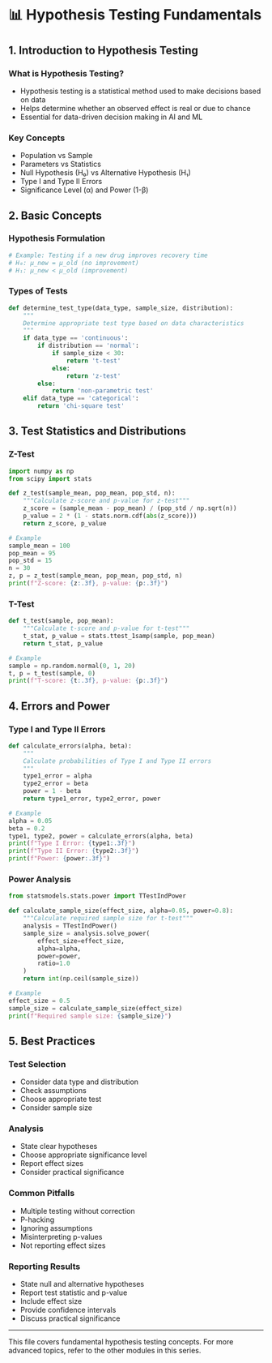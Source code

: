 # 📊 Hypothesis Testing Fundamentals

## 1. Introduction to Hypothesis Testing

### What is Hypothesis Testing?

- Hypothesis testing is a statistical method used to make decisions based on data
- Helps determine whether an observed effect is real or due to chance
- Essential for data-driven decision making in AI and ML

### Key Concepts

- Population vs Sample
- Parameters vs Statistics
- Null Hypothesis (H₀) vs Alternative Hypothesis (H₁)
- Type I and Type II Errors
- Significance Level (α) and Power (1-β)

## 2. Basic Concepts

### Hypothesis Formulation

```python
# Example: Testing if a new drug improves recovery time
# H₀: μ_new = μ_old (no improvement)
# H₁: μ_new < μ_old (improvement)
```

### Types of Tests

```python
def determine_test_type(data_type, sample_size, distribution):
    """
    Determine appropriate test type based on data characteristics
    """
    if data_type == 'continuous':
        if distribution == 'normal':
            if sample_size < 30:
                return 't-test'
            else:
                return 'z-test'
        else:
            return 'non-parametric test'
    elif data_type == 'categorical':
        return 'chi-square test'
```

## 3. Test Statistics and Distributions

### Z-Test

```python
import numpy as np
from scipy import stats

def z_test(sample_mean, pop_mean, pop_std, n):
    """Calculate z-score and p-value for z-test"""
    z_score = (sample_mean - pop_mean) / (pop_std / np.sqrt(n))
    p_value = 2 * (1 - stats.norm.cdf(abs(z_score)))
    return z_score, p_value

# Example
sample_mean = 100
pop_mean = 95
pop_std = 15
n = 30
z, p = z_test(sample_mean, pop_mean, pop_std, n)
print(f"Z-score: {z:.3f}, p-value: {p:.3f}")
```

### T-Test

```python
def t_test(sample, pop_mean):
    """Calculate t-score and p-value for t-test"""
    t_stat, p_value = stats.ttest_1samp(sample, pop_mean)
    return t_stat, p_value

# Example
sample = np.random.normal(0, 1, 20)
t, p = t_test(sample, 0)
print(f"T-score: {t:.3f}, p-value: {p:.3f}")
```

## 4. Errors and Power

### Type I and Type II Errors

```python
def calculate_errors(alpha, beta):
    """
    Calculate probabilities of Type I and Type II errors
    """
    type1_error = alpha
    type2_error = beta
    power = 1 - beta
    return type1_error, type2_error, power

# Example
alpha = 0.05
beta = 0.2
type1, type2, power = calculate_errors(alpha, beta)
print(f"Type I Error: {type1:.3f}")
print(f"Type II Error: {type2:.3f}")
print(f"Power: {power:.3f}")
```

### Power Analysis

```python
from statsmodels.stats.power import TTestIndPower

def calculate_sample_size(effect_size, alpha=0.05, power=0.8):
    """Calculate required sample size for t-test"""
    analysis = TTestIndPower()
    sample_size = analysis.solve_power(
        effect_size=effect_size,
        alpha=alpha,
        power=power,
        ratio=1.0
    )
    return int(np.ceil(sample_size))

# Example
effect_size = 0.5
sample_size = calculate_sample_size(effect_size)
print(f"Required sample size: {sample_size}")
```

## 5. Best Practices

### Test Selection

- Consider data type and distribution
- Check assumptions
- Choose appropriate test
- Consider sample size

### Analysis

- State clear hypotheses
- Choose appropriate significance level
- Report effect sizes
- Consider practical significance

### Common Pitfalls

- Multiple testing without correction
- P-hacking
- Ignoring assumptions
- Misinterpreting p-values
- Not reporting effect sizes

### Reporting Results

- State null and alternative hypotheses
- Report test statistic and p-value
- Include effect size
- Provide confidence intervals
- Discuss practical significance

---

This file covers fundamental hypothesis testing concepts. For more advanced topics, refer to the other modules in this series.
